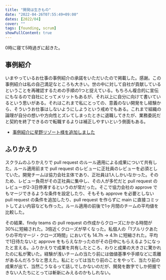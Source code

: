 ```yaml
---
title: "開発は生きもの"
date: "2022-04-26T07:55:49+09:00"
dates: [2022/04]
cover: ""
tags: [founding, scrum]
showFullContent: true
---
```


0時に寝て5時過ぎに起きた。

## 事例紹介

いまやっているお仕事の事例紹介の承諾をいただいたので掲載した。感謝。この事例紹介は私の自己満足なところも大きい。世の中に対して自社が貢献しているということを再確認するための手順の1つと捉えている。もちろん複合的に宣伝にもなるので自社にとってメリットもあるが、それ以上に自分に向けて書いているという思いがある。それはこれまで私にとっての、意義のない開発をし経験から、そういうお仕事はしないようにしようという戒めでもある。これまで組織の論理が自分の想いや方向性とズレてしまったときに退職してきたが、業務委託だと契約を終了できるので転職するよりは補正しやすいという側面もある。

* [事例紹介に星野リゾート様を追加しました](https://kazamori.jp/news/2022/04/26/subcontract-hoshino-resorts/)

## ふりかえり

スクラムのふりかえりで pull request のルール適用による成果について共有した。ルール適用前まで pull request のレビューに正社員のレビューを必須としていた。開発チームは協力会社主体であり、正社員は1人しかいなかった。そのため、レビュー負荷がその正社員に集中し、その人が多忙だと pull request のレビューが2-3日停滞するというのが常だった。そこで協力会社の approve でもマージできるような条件を設定したり、そもそも approve を必要としない pull request の条件を追加したり、pull request を作らずに main に直接コミットしてよい内容なども作った。ルール適用の前後で1ヶ月間のチームの平均値を比較した。

その結果、findy teams の pull request の作成からクローズにかかる時間が30%に短縮された。3倍近くクローズが早くなった。私個人の「1プルリクあたりの平均マージ・クローズ時間」においても 14.7h → 4.1h に短縮された。平均で1日待たないと approve をもらえなかったのがその日中にもらえるようになったと言える。ふりかえりで成果を共有したところ、わりと成果の大きさに驚かれたのに私が驚いた。経験が浅いチームの当たり前には価値基準や手順などに乖離があるんだろうなと思えた。私にとっては当たり前のことをやって、当たり前の成果が出て、当然こうなるって話しでしかないのだが、開発を数字でしか把握できない人たちにとっては斬新にみえるのかもしれない。
